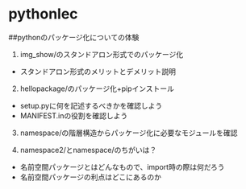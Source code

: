 # pythonlec

##pythonのパッケージ化についての体験

1. img_show/のスタンドアロン形式でのパッケージ化
- スタンドアロン形式のメリットとデメリット説明

2. hellopackage/のパッケージ化+pipインストール
- setup.pyに何を記述するべきかを確認しよう
- MANIFEST.inの役割を確認しよう
  
3. namespace/の階層構造からパッケージ化に必要なモジュールを確認


4. namespace2/とnamespace/のちがいは？
- 名前空間パッケージとはどんなもので、import時の際は何だろう
- 名前空間パッケージの利点はどこにあるのか
  
  
